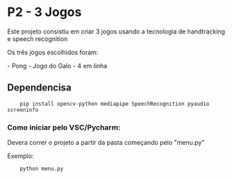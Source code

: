 # P2 - 3 Jogos

<p>
    Este projeto consistiu em criar 3 jogos usando a tecnologia de handtracking e speech recognition
</p>
<p>
    Os três jogos escolhidos foram:
</p>
- Pong
- Jogo do Galo
- 4 em linha

## Dependencisa
```shell
    pip install opencv-python mediapipe SpeechRecognition pyaudio screeninfo
```

### Como iniciar pelo VSC/Pycharm:

Devera correr o projeto a partir da pasta começando pelo "menu.py"

Exemplo:
```shell
    python menu.py
```

